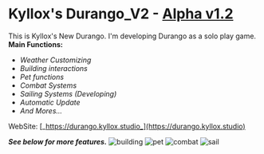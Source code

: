 # Kyllox's Durango_V2 - [Alpha v1.2](https://github.com/KylloxStudio/Durango_V2/releases/tag/v1.0)

This is Kyllox's New Durango. I'm developing Durango as a solo play game. **Main Functions:**
- _Weather Customizing_
- _Building interactions_
- _Pet functions_
- _Combat Systems_
- _Sailing Systems (Developing)_
- _Automatic Update_
- _And Mores..._

WebSite: [_https://durango.kyllox.studio_](https://durango.kyllox.studio)

_**See below for more features.**_
![building](https://durango.kyllox.studio/images/result-picture-04.png)
![pet](https://durango.kyllox.studio/images/result-picture-05.png)
![combat](https://durango.kyllox.studio/images/result-picture-06.png)
![sail](https://durango.kyllox.studio/images/sail-test.jpg)
